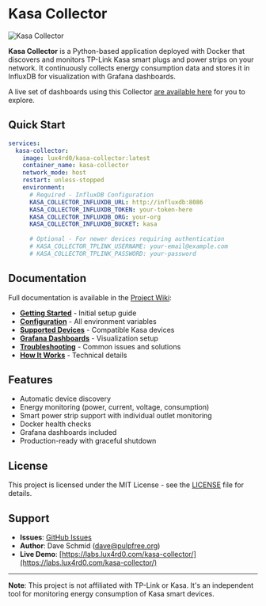# Kasa Collector

![Kasa Collector](https://labs.lux4rd0.com/wp-content/uploads/2021/07/kasa_collector_header.png)

**Kasa Collector** is a Python-based application deployed with Docker that discovers and monitors TP-Link Kasa smart plugs and power strips on your network. It continuously collects energy consumption data and stores it in InfluxDB for visualization with Grafana dashboards.

A live set of dashboards using this Collector [are available here](https://labs.lux4rd0.com/kasa-collector/) for you to explore.

## Quick Start

```yaml
services:
  kasa-collector:
    image: lux4rd0/kasa-collector:latest
    container_name: kasa-collector
    network_mode: host
    restart: unless-stopped
    environment:
      # Required - InfluxDB Configuration
      KASA_COLLECTOR_INFLUXDB_URL: http://influxdb:8086
      KASA_COLLECTOR_INFLUXDB_TOKEN: your-token-here
      KASA_COLLECTOR_INFLUXDB_ORG: your-org
      KASA_COLLECTOR_INFLUXDB_BUCKET: kasa
      
      # Optional - For newer devices requiring authentication
      # KASA_COLLECTOR_TPLINK_USERNAME: your-email@example.com
      # KASA_COLLECTOR_TPLINK_PASSWORD: your-password
```

## Documentation

Full documentation is available in the [Project Wiki](https://github.com/lux4rd0/kasa-collector/wiki):

- **[Getting Started](https://github.com/lux4rd0/kasa-collector/wiki/Getting-Started)** - Initial setup guide
- **[Configuration](https://github.com/lux4rd0/kasa-collector/wiki/Environmental-Flags)** - All environment variables
- **[Supported Devices](https://github.com/lux4rd0/kasa-collector/wiki/Supported-Devices)** - Compatible Kasa devices
- **[Grafana Dashboards](https://github.com/lux4rd0/kasa-collector/wiki/Grafana-Dashboards)** - Visualization setup
- **[Troubleshooting](https://github.com/lux4rd0/kasa-collector/wiki/Troubleshooting)** - Common issues and solutions
- **[How It Works](https://github.com/lux4rd0/kasa-collector/wiki/How-It-Works)** - Technical details

## Features

- Automatic device discovery
- Energy monitoring (power, current, voltage, consumption)
- Smart power strip support with individual outlet monitoring
- Docker health checks
- Grafana dashboards included
- Production-ready with graceful shutdown

## License

This project is licensed under the MIT License - see the [LICENSE](LICENSE) file for details.

## Support

- **Issues**: [GitHub Issues](https://github.com/lux4rd0/kasa-collector/issues)
- **Author**: Dave Schmid ([dave@pulpfree.org](mailto:dave@pulpfree.org))
- **Live Demo**: [https://labs.lux4rd0.com/kasa-collector/](https://labs.lux4rd0.com/kasa-collector/)

---

**Note**: This project is not affiliated with TP-Link or Kasa. It's an independent tool for monitoring energy consumption of Kasa smart devices.
